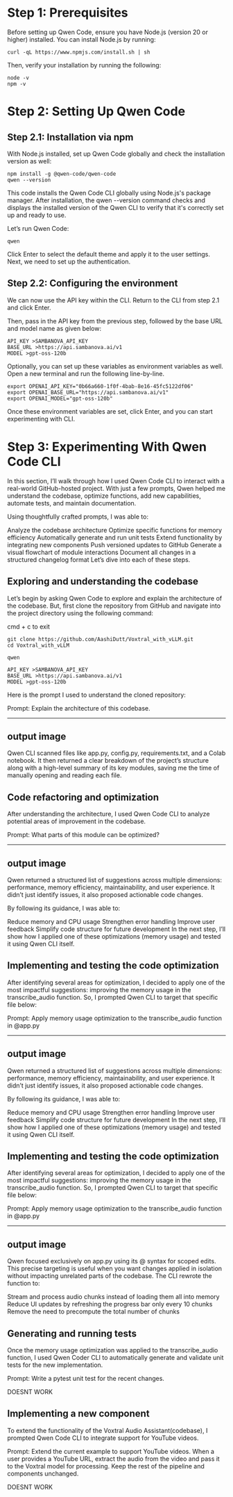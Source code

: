 

# Step 1: Prerequisites
Before setting up Qwen Code, ensure you have Node.js (version 20 or higher) installed. You can install Node.js by running:

```shell
curl -qL https://www.npmjs.com/install.sh | sh
```

Then, verify your installation by running the following:

```shell
node -v
npm -v
```

# Step 2: Setting Up Qwen Code

## Step 2.1: Installation via npm
With Node.js installed, set up Qwen Code globally and check the installation version as well:

```shell
npm install -g @qwen-code/qwen-code
qwen --version
```

This code installs the Qwen Code CLI globally using Node.js's package manager. After installation, the qwen --version command checks and displays the installed version of the Qwen CLI to verify that it's correctly set up and ready to use.

Let’s run Qwen Code:

```shell
qwen
```

Click Enter to select the default theme and apply it to the user settings. Next, we need to set up the authentication.

## Step 2.2: Configuring the environment

We can now use the API key within the CLI. Return to the CLI from step 2.1 and click Enter.

Then, pass in the API key from the previous step, followed by the base URL and model name as given below:

```shell
API_KEY >SAMBANOVA_API_KEY
BASE_URL >https://api.sambanova.ai/v1
MODEL >gpt-oss-120b
```

Optionally, you can set up these variables as environment variables as well. Open a new terminal and run the following line-by-line.

```shell
export OPENAI_API_KEY="0b66a660-1f0f-4bab-8e16-45fc5122df06"
export OPENAI_BASE_URL="https://api.sambanova.ai/v1"
export OPENAI_MODEL="gpt-oss-120b"
```

Once these environment variables are set, click Enter, and you can start experimenting with CLI.

# Step 3: Experimenting With Qwen Code CLI


In this section, I’ll walk through how I used Qwen Code CLI to interact with a real-world GitHub-hosted project. With just a few prompts, Qwen helped me understand the codebase, optimize functions, add new capabilities, automate tests, and maintain documentation.

Using thoughtfully crafted prompts, I was able to:

Analyze the codebase architecture
Optimize specific functions for memory efficiency
Automatically generate and run unit tests
Extend functionality by integrating new components
Push versioned updates to GitHub
Generate a visual flowchart of module interactions
Document all changes in a structured changelog format
Let’s dive into each of these steps.

## Exploring and understanding the codebase
Let’s begin by asking Qwen Code to explore and explain the architecture of the codebase. But, first clone the repository from GitHub and navigate into the project directory using the following command:

cmd + c to exit 

```shell
git clone https://github.com/AashiDutt/Voxtral_with_vLLM.git
cd Voxtral_with_vLLM
````


```shell
qwen
```

```shell
API_KEY >SAMBANOVA_API_KEY
BASE_URL >https://api.sambanova.ai/v1
MODEL >gpt-oss-120b
```

Here is the prompt I used to understand the cloned repository:

Prompt:  Explain the architecture of this codebase.

---
output image
----

Qwen CLI scanned files like app.py, config.py, requirements.txt, and a Colab notebook. It then returned a clear breakdown of the project’s structure along with a high-level summary of its key modules, saving me the time of manually opening and reading each file.


## Code refactoring and optimization
After understanding the architecture, I used Qwen Code CLI to analyze potential areas of improvement in the codebase.

Prompt: What parts of this module can be optimized?

---
output image
----

Qwen returned a structured list of suggestions across multiple dimensions: performance, memory efficiency, maintainability, and user experience. It didn’t just identify issues, it also proposed actionable code changes.

By following its guidance, I was able to:

Reduce memory and CPU usage
Strengthen error handling
Improve user feedback
Simplify code structure for future development
In the next step, I’ll show how I applied one of these optimizations (memory usage) and tested it using Qwen CLI itself.

## Implementing and testing the code optimization
After identifying several areas for optimization, I decided to apply one of the most impactful suggestions: improving the memory usage in the transcribe_audio function. So, I prompted Qwen CLI to target that specific file below:

Prompt: Apply memory usage optimization to the transcribe_audio function in @app.py

---
output image
----

Qwen returned a structured list of suggestions across multiple dimensions: performance, memory efficiency, maintainability, and user experience. It didn’t just identify issues, it also proposed actionable code changes.

By following its guidance, I was able to:

Reduce memory and CPU usage
Strengthen error handling
Improve user feedback
Simplify code structure for future development
In the next step, I’ll show how I applied one of these optimizations (memory usage) and tested it using Qwen CLI itself.

## Implementing and testing the code optimization
After identifying several areas for optimization, I decided to apply one of the most impactful suggestions: improving the memory usage in the transcribe_audio function. So, I prompted Qwen CLI to target that specific file below:

Prompt: Apply memory usage optimization to the transcribe_audio function in @app.py

---
output image
----

Qwen focused exclusively on app.py using its @ syntax for scoped edits. This precise targeting is useful when you want changes applied in isolation without impacting unrelated parts of the codebase. The CLI rewrote the function to:

Stream and process audio chunks instead of loading them all into memory
Reduce UI updates by refreshing the progress bar only every 10 chunks
Remove the need to precompute the total number of chunks

## Generating and running tests
Once the memory usage optimization was applied to the transcribe_audio function, I used Qwen Coder CLI to automatically generate and validate unit tests for the new implementation.

Prompt: Write a pytest unit test for the recent changes.

DOESNT WORK

## Implementing a new component
To extend the functionality of the Voxtral Audio Assistant(codebase), I prompted Qwen Code CLI to integrate support for YouTube videos.

Prompt: Extend the current example to support YouTube videos. When a user provides a YouTube URL, extract the audio from the video and pass it to the Voxtral model for processing. Keep the rest of the pipeline and components unchanged.

DOESNT WORK